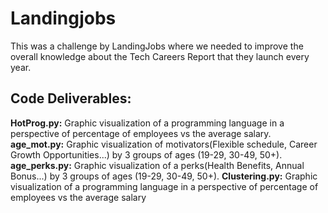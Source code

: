# Landingjobs

This was a challenge by LandingJobs where we needed to improve the overall knowledge about the Tech Careers Report that they launch every year.

## Code Deliverables:
  **HotProg.py:** Graphic visualization of a programming language in a perspective of percentage of employees vs the average salary.
  **age_mot.py:**  Graphic visualization of motivators(Flexible schedule, Career Growth Opportunities...) by 3 groups of ages (19-29, 30-49, 50+).
  **age_perks.py:**  Graphic visualization of a perks(Health Benefits, Annual Bonus...) by 3 groups of ages (19-29, 30-49, 50+).
  **Clustering.py:**  Graphic visualization of a programming language in a perspective of percentage of employees vs the average salary
